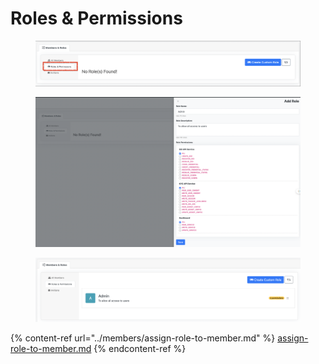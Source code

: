 # Roles & Permissions

<figure><img src="../../../.gitbook/assets/image (54).png" alt=""><figcaption></figcaption></figure>



<figure><img src="../../../.gitbook/assets/image (55).png" alt=""><figcaption></figcaption></figure>





<figure><img src="../../../.gitbook/assets/image (56).png" alt=""><figcaption></figcaption></figure>



{% content-ref url="../members/assign-role-to-member.md" %}
[assign-role-to-member.md](../members/assign-role-to-member.md)
{% endcontent-ref %}
